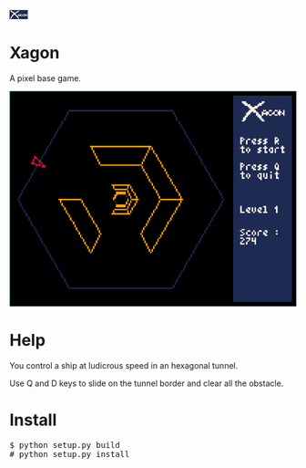 ![](Xagon/assets/logo.png)

# Xagon

A pixel base game.

![](screenshot.png)

# Help

You control a ship at ludicrous speed in an hexagonal tunnel.

Use Q and D keys to slide on the tunnel border and clear all the obstacle.

# Install

<pre>
$ python setup.py build
# python setup.py install
</pre>
